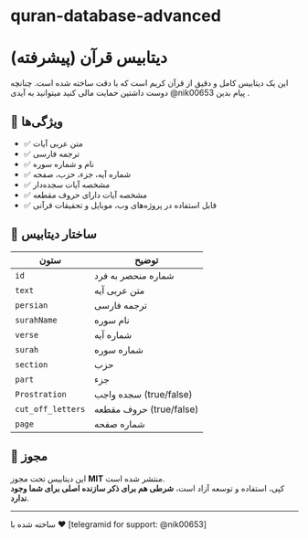 # quran-database-advanced
# دیتابیس قرآن (پیشرفته)


این یک دیتابیس کامل و دقیق از قرآن کریم است که با دقت ساخته شده است.
چنانچه دوست داشتین حمایت مالی کنید میتوانید به آیدی @nik00653 پیام بدین .

## 🎯 ویژگی‌ها
- ✅ متن عربی آیات
- ✅ ترجمه فارسی
- ✅ نام و شماره سوره
- ✅ شماره آیه، جزء، حزب، صفحه
- ✅ مشخصه آیات سجده‌دار
- ✅ مشخصه آیات دارای حروف مقطعه
- ✅ قابل استفاده در پروژه‌های وب، موبایل و تحقیقات قرآنی

## 📁 ساختار دیتابیس
| ستون | توضیح |
|------|--------|
| `id` | شماره منحصر به فرد |
| `text` | متن عربی آیه |
| `persian` | ترجمه فارسی |
| `surahName` | نام سوره |
| `verse` | شماره آیه |
| `surah` | شماره سوره |
| `section` | حزب |
| `part` | جزء |
| `Prostration` | سجده واجب (true/false) |
| `cut_off_letters` | حروف مقطعه (true/false) |
| `page` | شماره صفحه |


## 📜 مجوز
این دیتابیس تحت مجوز **MIT** منتشر شده است.  
کپی، استفاده و توسعه آزاد است، **شرطی هم برای ذکر سازنده اصلی برای شما وجود ندارد**.

---

ساخته شده با ❤️
[telegramid for support: @nik00653]
